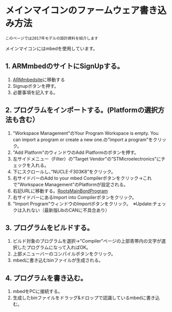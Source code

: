 # メインマイコンのファームウェア書き込み方法

`このページでは2017年モデルの設計資料を紹介します`

メインマイコンにはmbedを使用しています。

## 1. ARMmbedのサイトにSignUpする。
1. [ARMmbedsite](https://developer.mbed.org/accounts/login/?next=%2Fcompiler%2F)に移動する
2. Signupボタンを押す。
3. 必要事項を記入する。

## 2. プログラムをインポートする。(Platformの選択方法も含む）
1. "Workspace Management"のYour Program Workspace is empty. You can import a program or create a new one.の”import a program"をクリック。
2. "Add Platform"のウィンドウのAdd Platformのボタンを押す。
3. 左サイドメニュー（Filter）の”Target Vendor"の”STMicroelectronics"にチェックを入れる。
4. 下にスクロールし、”NUCLE-F303K8”をクリック。
5. 右サイドバーのAdd to your mbed Compilerボタンをクリック→これで"Workspace Management"のPlatformが設定される。
6. 右記URLに移動する。[RootsMainBordProgram](https://developer.mbed.org/users/alt0710/code/Roots/)
7. 右サイドバーにあるImport into Compilerボタンをクリック。
8. "Import Program"ウィンドウのImportボタンをクリック。　※Update:チェックは入れない（最新版LibのCANに不具合あり）

## 3. プログラムをビルドする。
1. ビルド対象のプログラムを選択→"Compiler"ページの上部青帯内の文字が選択したプログラムになって入ればOK。
2. 上部メニューバーのコンパイルボタンをクリック。
3. mbedに書き込むbinファイルが生成される。

## 4. プログラムを書き込む。
1. mbedをPCに接続する。
2. 生成したbinファイルをドラッグ&ドロップで認識しているmbedに書き込む。
